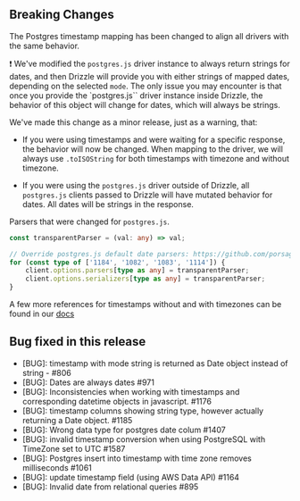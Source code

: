 ## Breaking Changes

The Postgres timestamp mapping has been changed to align all drivers with the same behavior.

❗ We've modified the `postgres.js` driver instance to always return strings for dates, and then Drizzle will provide you with either strings of mapped dates, depending on the selected `mode`. The only issue you may encounter is that once you provide the `postgres.js`` driver instance inside Drizzle, the behavior of this object will change for dates, which will always be strings.

We've made this change as a minor release, just as a warning, that:

- If you were using timestamps and were waiting for a specific response, the behavior will now be changed.
  When mapping to the driver, we will always use `.toISOString` for both timestamps with timezone and without timezone.

- If you were using the `postgres.js` driver outside of Drizzle, all `postgres.js` clients passed to Drizzle will have mutated behavior for dates. All dates will be strings in the response.

Parsers that were changed for `postgres.js`.

```ts
const transparentParser = (val: any) => val;

// Override postgres.js default date parsers: https://github.com/porsager/postgres/discussions/761
for (const type of ['1184', '1082', '1083', '1114']) {
	client.options.parsers[type as any] = transparentParser;
	client.options.serializers[type as any] = transparentParser;
}
```

A few more references for timestamps without and with timezones can be found in our [docs](http://orm.drizzle.team/docs/column-types/pg#timestamp)

## Bug fixed in this release

- [BUG]: timestamp with mode string is returned as Date object instead of string - #806
- [BUG]: Dates are always dates #971
- [BUG]: Inconsistencies when working with timestamps and corresponding datetime objects in javascript. #1176
- [BUG]: timestamp columns showing string type, however actually returning a Date object. #1185
- [BUG]: Wrong data type for postgres date colum #1407
- [BUG]: invalid timestamp conversion when using PostgreSQL with TimeZone set to UTC #1587
- [BUG]: Postgres insert into timestamp with time zone removes milliseconds #1061
- [BUG]: update timestamp field (using AWS Data API) #1164
- [BUG]: Invalid date from relational queries #895
